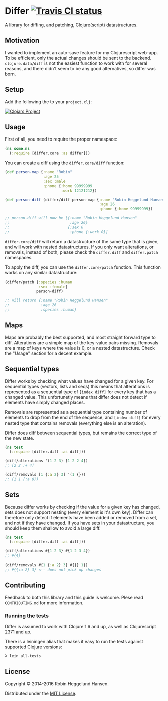 # Differ [![Travis CI status](https://api.travis-ci.org/Skinney/differ.png)](http://travis-ci.org/#!/Skinney/differ/builds)

A library for diffing, and patching, Clojure(script) datastructures.

## Motivation

I wanted to implement an auto-save feature for my Clojurescript web-app. To be efficient, only the actual changes should be sent to the backend. `clojure.data/diff` is not the easiest function to work with for several reasons, and there didn't seem to be any good alternatives, so differ was born.

## Setup

Add the following the to your `project.clj`:

[![Clojars Project](http://clojars.org/differ/latest-version.svg)](http://clojars.org/differ)

## Usage

First of all, you need to require the proper namespace:

```clojure
(ns some.ns
  (:require [differ.core :as differ]))
```

You can create a diff using the `differ.core/diff` function:

```clojure
(def person-map {:name "Robin"
                 :age 25
                 :sex :male
                 :phone {:home 99999999
                         :work 12121212})

(def person-diff (differ/diff person-map {:name "Robin Heggelund Hansen"
                                          :age 26
                                          :phone {:home 99999999})

;; person-diff will now be [{:name "Robin Heggelund Hansen"
;;                           :age 26}
;;                          {:sex 0
;;                           :phone {:work 0}]
```

`differ.core/diff` will return a datastructure of the same type that is given, and will work with nested datastructures. If you only want alterations, or removals, instead of both, please check the `differ.diff` and `differ.patch` namespaces.

To apply the diff, you can use the `differ.core/patch` function. This function works on any similar datastructure:

```clojure
(differ/patch {:species :human
               :sex :female}
              person-diff)

;; Will return {:name "Robin Heggelund Hansen"
;;              :age 26
;;              :species :human}
```

## Maps

Maps are probably the best supported, and most straight forward type to diff. Alterations are a simple map of the key-value pairs missing. Removals are a map of keys where the value is 0, or a nested datastructure. Check the "Usage" section for a decent example.

## Sequential types

Differ works by checking what values have changed for a given key. For sequential types (vectors, lists and seqs) this means that alterations is represented as a sequential type of `[index diff]` for every key that has a changed value. This unfortunetly means that differ does not detect if elements have simply changed places.

Removals are represented as a sequential type containing number of elements to drop from the end of the sequence, and `[index diff]` for every nested type that contains removals (everything else is an alteration).

Differ does diff between sequential types, but remains the correct type of the new state.

```clojure
(ns test
  (:require [differ.diff :as diff]))

(diff/alterations '(1 2 3) [1 2 2 4])
;; [2 2 :+ 4]

(diff/removals [1 {:a 2} 3] '(1 {}))
;; (1 1 {:a 0})
```

## Sets

Because differ works by checking if the value for a given key has changed, sets does not support nesting (every element is it's own key). Differ can therefore only detect if elements have been added or removed from a set, and not if they have changed. If you have sets in your datastructure, you should keep them shallow to avoid a large diff.

```clojure
(ns test
  (:require [differ.diff :as diff]))

(diff/alterations #{1 2 3} #{1 2 3 4})
;; #{4}

(diff/removals #{1 {:a 2} 3} #{{} 1})
;; #{{:a 2} 3} <-- does not pick up changes
```

## Contributing

Feedback to both this library and this guide is welcome. Plese read `CONTRIBUTING.md` for more information.

### Running the tests

Differ is assumed to work with Clojure 1.6 and up, as well as Clojurescript 2371 and up.

There is a leiningen alias that makes it easy to run the tests against supported Clojure versions:

```bash
λ lein all-tests
```

## License

Copyright © 2014-2016 Robin Heggelund Hansen.

Distributed under the [MIT License](http://opensource.org/licenses/MIT).
